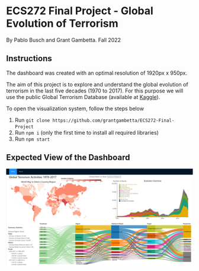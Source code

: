 # ECS272 Final Project - Global Evolution of Terrorism
By Pablo Busch and Grant Gambetta. Fall 2022

## Instructions

The dashboard was created with an optimal resolution of 1920px x 950px. 

The aim of this project is to explore and understand the global evolution of terrorism in the last five decades (1970 to 2017). For this purpose we will use the public Global Terrorism Database (available at [Kaggle](https://www.kaggle.com/datasets/START-UMD/gtd)).

To open the visualization system, follow the steps below

1. Run `git clone https://github.com/grantgambetta/ECS272-Final-Project`
2. Run `npm i` (only the first time to install all required libraries)
3. Run `npm start`

## Expected View of the Dashboard

![](./Capture.PNG)

